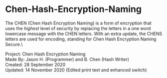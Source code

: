 # Chen-Hash-Encryption-Naming

The CHEN (Chen Hash Encryption Naming) is a form of encryption that uses the *highest* level of security by replacing the letters in a one word lowercase message with the CHEN letters. With an extra update, the CHENS letters are used for encoding, standing for Chen Hash Encryption Naming Secure.\

Project: Chen Hash Encryption Naming\
Made By: Jason H. (Programmer) and B. Chen (Hash Writer)\
Created: 28 September 2020\
Updated: 14 November 2020 (Edited print text and enhanced switch)
